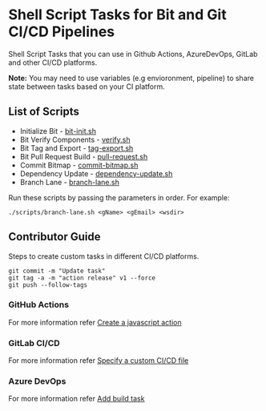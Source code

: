 # Shell Script Tasks for Bit and Git CI/CD Pipelines
Shell Script Tasks that you can use in Github Actions, AzureDevOps, GitLab and other CI/CD platforms.

**Note:** You may need to use variables (e.g envioronment, pipeline) to share state between tasks based on your CI platform.

## List of Scripts

- Initialize Bit - [bit-init.sh](/scripts/bit-init.sh) 
- Bit Verify Components - [verify.sh](/scripts/verify.sh)
- Bit Tag and Export - [tag-export.sh](/scripts/tag-export.sh)
- Bit Pull Request Build - [pull-request.sh](/scripts/pull-request.sh)
- Commit Bitmap - [commit-bitmap.sh](/scripts/commit-bitmap.sh)
- Dependency Update - [dependency-update.sh](/scripts/dependency-update.sh)
- Branch Lane - [branch-lane.sh](/scripts/branch-lane.sh)

Run these scripts by passing the parameters in order. For example:

```shell
./scripts/branch-lane.sh <gName> <gEmail> <wsdir>
```

## Contributor Guide

Steps to create custom tasks in different CI/CD platforms.

```
git commit -m "Update task"
git tag -a -m "action release" v1 --force
git push --follow-tags
```

### GitHub Actions

For more information refer [Create a javascript action](https://docs.github.com/en/actions/creating-actions/creating-a-javascript-action)

### GitLab CI/CD

For more information refer [Specify a custom CI/CD file](https://docs.gitlab.com/ee/ci/pipelines/settings.html#specify-a-custom-cicd-configuration-file)

### Azure DevOps

For more information refer [Add build task](https://learn.microsoft.com/en-us/azure/devops/extend/develop/add-build-task?view=azure-devops)
